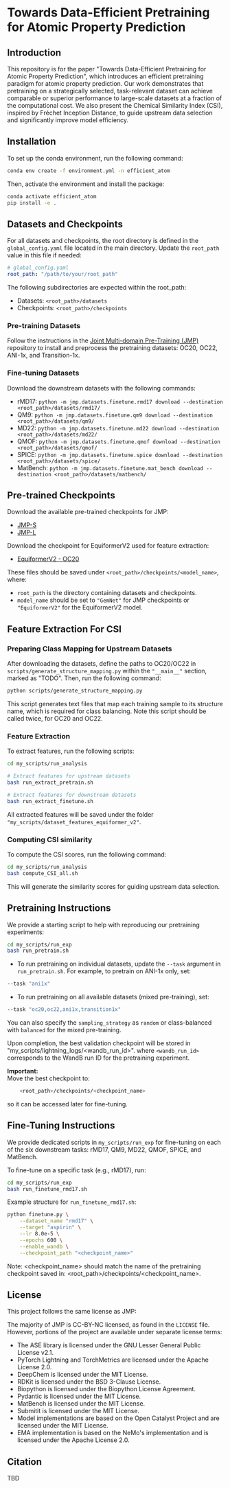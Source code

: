 # Towards Data-Efficient Pretraining for Atomic Property Prediction

## Introduction
This repository is for the paper "Towards Data-Efficient Pretraining for Atomic Property Prediction", which introduces an efficient pretraining paradigm for atomic property prediction. Our work demonstrates that pretraining on a strategically selected, task-relevant dataset can achieve comparable or superior performance to large-scale datasets at a fraction of the computational cost. We also present the Chemical Similarity Index (CSI), inspired by Fréchet Inception Distance, to guide upstream data selection and significantly improve model efficiency.


## Installation
To set up the conda environment, run the following command:
```bash
conda env create -f environment.yml -n efficient_atom
```

Then, activate the environment and install the package:
```bash
conda activate efficient_atom
pip install -e .
```

## Datasets and Checkpoints
For all datasets and checkpoints, the root directory is defined in the `global_config.yaml` file located in the main directory. Update the `root_path` value in this file if needed:
```yaml
# global_config.yaml
root_path: "/path/to/your/root_path"
```

The following subdirectories are expected within the root_path:
- Datasets: `<root_path>/datasets`
- Checkpoints: `<root_path>/checkpoints`


### Pre-training Datasets
Follow the instructions in the [Joint Multi-domain Pre-Training (JMP)](https://github.com/facebookresearch/JMP/blob/main/README.md) repository to install and preprocess the pretraining datasets: OC20, OC22, ANI-1x, and Transition-1x.


### Fine-tuning Datasets
Download the downstream datasets with the following commands:
- rMD17: `python -m jmp.datasets.finetune.rmd17 download --destination <root_path>/datasets/rmd17/`
- QM9: `python -m jmp.datasets.finetune.qm9 download --destination <root_path>/datasets/qm9/`
- MD22: `python -m jmp.datasets.finetune.md22 download --destination <root_path>/datasets/md22/`
- QMOF: `python -m jmp.datasets.finetune.qmof download --destination <root_path>/datasets/qmof/`
- SPICE: `python -m jmp.datasets.finetune.spice download --destination <root_path>/datasets/spice/`
- MatBench: `python -m jmp.datasets.finetune.mat_bench download --destination <root_path>/datasets/matbench/`

## Pre-trained Checkpoints
Download the available pre-trained checkpoints for JMP:
- [JMP-S](https://jmp-iclr-datasets.s3.amazonaws.com/jmp-s.pt)
- [JMP-L](https://jmp-iclr-datasets.s3.amazonaws.com/jmp-l.pt)

Download the checkpoint for EquiformerV2 used for feature extraction:
- [EquiformerV2 - OC20](https://dl.fbaipublicfiles.com/opencatalystproject/models/2023_06/oc20/s2ef/eq2_31M_ec4_allmd.pt)

These files should be saved under `<root_path>/checkpoints/<model_name>`, where:
- `root_path` is the directory containing datasets and checkpoints.
- `model_name` should be set to `"GemNet"` for JMP checkpoints or `"EquiformerV2"` for the EquiformerV2 model.


## Feature Extraction For CSI 

### Preparing Class Mapping for Upstream Datasets

After downloading the datasets, define the paths to OC20/OC22 in `scripts/generate_structure_mapping.py` within the `"__main__"` section, marked as "TODO". Then, run the following command:
```bash
python scripts/generate_structure_mapping.py
```
This script generates text files that map each training sample to its structure name, which is required for class balancing. Note this script should be called twice, for OC20 and OC22.

### Feature Extraction
To extract features, run the following scripts:

```bash
cd my_scripts/run_analysis

# Extract features for upstream datasets
bash run_extract_pretrain.sh

# Extract features for downstream datasets
bash run_extract_finetune.sh
```

All extracted features will be saved under the folder `"my_scripts/dataset_features_equiformer_v2"`.

### Computing CSI similarity 
To compute the CSI scores, run the following command:
```bash
cd my_scripts/run_analysis
bash compute_CSI_all.sh
```
This will generate the similarity scores for guiding upstream data selection.


## Pretraining Instructions
We provide a starting script to help with reproducing our pretraining experiments:
```bash
cd my_scripts/run_exp
bash run_pretrain.sh
```

- To run pretraining on individual datasets, update the `--task` argument in `run_pretrain.sh`. For example, to pretrain on ANI-1x only, set:
```bash
--task "ani1x"
```

- To run pretraining on all available datasets (mixed pre-training), set:
```bash
--task "oc20,oc22,ani1x,transition1x"
```
You can also specify the `sampling_strategy` as `random` or class-balanced with `balanced` for the mixed pre-training.

Upon completion, the best validation checkpoint will be stored in "my_scripts/lightning_logs/<wandb_run_id>". where `<wandb_run_id>` corresponds to the WandB run ID for the pretraining experiment. 


**Important:**  
Move the best checkpoint to:
```bash
    <root_path>/checkpoints/<checkpoint_name>
```
so it can be accessed later for fine-tuning.

## Fine-Tuning Instructions
We provide dedicated scripts in `my_scripts/run_exp` for fine-tuning on each of the six downstream tasks: rMD17, QM9, MD22, QMOF, SPICE, and MatBench.

To fine-tune on a specific task (e.g., rMD17), run:
```bash
cd my_scripts/run_exp
bash run_finetune_rmd17.sh
```

Example structure for `run_finetune_rmd17.sh`:
```bash
python finetune.py \
    --dataset_name "rmd17" \
    --target "aspirin" \
    --lr 8.0e-5 \
    --epochs 600 \
    --enable_wandb \
    --checkpoint_path "<checkpoint_name>"
```
Note: <checkpoint_name> should match the name of the pretraining checkpoint saved in:
<root_path>/checkpoints/<checkpoint_name>. 

## License
This project follows the same license as JMP:

The majority of JMP is CC-BY-NC licensed, as found in the `LICENSE` file. However, portions of the project are available under separate license terms:

- The ASE library is licensed under the GNU Lesser General Public License v2.1.
- PyTorch Lightning and TorchMetrics are licensed under the Apache License 2.0.
- DeepChem is licensed under the MIT License.
- RDKit is licensed under the BSD 3-Clause License.
- Biopython is licensed under the Biopython License Agreement.
- Pydantic is licensed under the MIT License.
- MatBench is licensed under the MIT License.
- Submitit is licensed under the MIT License.
- Model implementations are based on the Open Catalyst Project and are licensed under the MIT License.
- EMA implementation is based on the NeMo's implementation and is licensed under the Apache License 2.0.

## Citation
TBD
